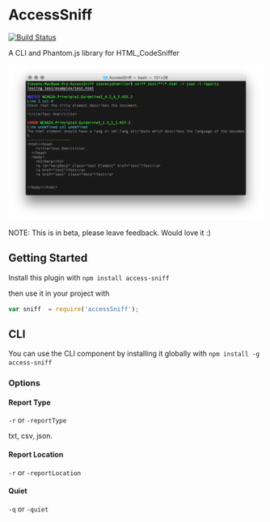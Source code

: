 # AccessSniff
[![Build Status](https://travis-ci.org/yargalot/AccessSniff.svg?branch=master)](https://travis-ci.org/yargalot/AccessSniff)

A CLI and Phantom.js library for HTML_CodeSniffer

![Example Image](img/example.png)

NOTE: This is in beta, please leave feedback. Would love it :)

## Getting Started
Install this plugin with `npm install access-sniff`

then use it in your project with

```javascript
var sniff  = require('accessSniff');
```


## CLI
You can use the CLI component by installing it globally with `npm install -g access-sniff`

### Options

#### Report Type
`-r` or `-reportType`

txt, csv, json.

#### Report Location
`-r` or `-reportLocation`

#### Quiet
`-q` or `-quiet`
